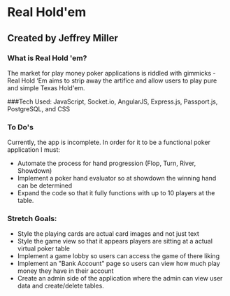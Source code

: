 # Real Hold'em
## Created by Jeffrey Miller
### What is Real Hold 'em?
The market for play money poker applications is riddled with gimmicks - Real Hold ‘Em aims to strip away the
artifice and allow users to play pure and simple Texas Hold'em.

###Tech Used:
JavaScript, Socket.io, AngularJS, Express.js, Passport.js, PostgreSQL, and CSS

### To Do's
Currently, the app is incomplete. In order for it to be a functional poker application I must:
* Automate the process for hand progression (Flop, Turn, River, Showdown)
* Implement a poker hand evaluator so at showdown the winning hand can be determined
* Expand the code so that it fully functions with up to 10 players at the table.

### Stretch Goals:
* Style the playing cards are actual card images and not just text
* Style the game view so that it appears players are sitting at a actual virtual poker table
* Implement a game lobby so users can access the game of there liking
* Implement an "Bank Account" page so users can view how much play money they have in their account
* Create an admin side of the application where the admin can view user data and create/delete tables.
